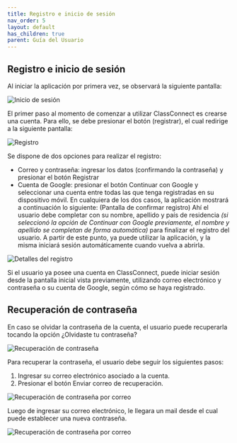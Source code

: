 ```yaml
---
title: Registro e inicio de sesión
nav_order: 5
layout: default
has_children: true
parent: Guía del Usuario
---
```


## Registro e inicio de sesión

Al iniciar la aplicación por primera vez, se observará la siguiente pantalla:

![Inicio de sesión]({{site.baseurl}}/assets/users/login/login.png)

El primer paso al momento de comenzar a utilizar ClassConnect es crearse una cuenta. Para ello, se debe presionar el botón (registrar), el cual redirige a la siguiente pantalla:

![Registro]({{site.baseurl}}/assets/users/login/register.png)

Se dispone de dos opciones para realizar el registro:

- Correo y contraseña: ingresar los datos (confirmando la contraseña) y presionar el botón Registrar
- Cuenta de Google: presionar el botón Continuar con Google y seleccionar una cuenta entre todas las que tenga registradas en su dispositivo móvil.
  En cualquiera de los dos casos, la aplicación mostrará a continuación lo siguiente:
  (Pantalla de confirmar registro)
  Ahí el usuario debe completar con su nombre, apellido y país de residencia _(si seleccionó la opción de Continuar con Google previamente, el nombre y apellido se completan de forma automática)_ para finalizar el registro del usuario. A partir de este punto, ya puede utilizar la aplicación, y la misma iniciará sesión automáticamente cuando vuelva a abrirla.

![Detalles del registro]({{site.baseurl}}/assets/users/login/details.png)

Si el usuario ya posee una cuenta en ClassConnect, puede iniciar sesión desde la pantalla inicial vista previamente, utilizando correo electrónico y contraseña o su cuenta de Google, según cómo se haya registrado.

## Recuperación de contraseña

En caso se olvidar la contraseña de la cuenta, el usuario puede recuperarla tocando la opción ¿Olvidaste tu contraseña?

![Recuperación de contraseña]({{site.baseurl}}/assets/users/login/recover_login.png)

Para recuperar la contraseña, el usuario debe seguir los siguientes pasos:

1. Ingresar su correo electrónico asociado a la cuenta.
2. Presionar el botón Enviar correo de recuperación.

![Recuperación de contraseña por correo]({{site.baseurl}}/assets/users/login/recover_page.png)

Luego de ingresar su correo electrónico, le llegara un mail desde el cual puede establecer una nueva contraseña.

![Recuperación de contraseña por correo]({{site.baseurl}}/assets/users/login/recover_email.png)
